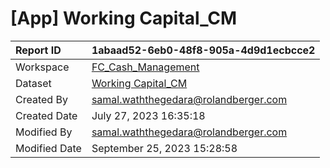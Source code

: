 



# [App] Working Capital_CM

|Report ID|1abaad52-6eb0-48f8-905a-4d9d1ecbcce2|
| :--- | :--- |
|Workspace|[FC_Cash_Management](../Workspaces/FC_Cash_Management.md)|
|Dataset|[Working Capital_CM](../Datasets/Working-Capital_CM.md)|
|Created By|samal.waththegedara@rolandberger.com|
|Created Date|July 27, 2023 16:35:18|
|Modified By|samal.waththegedara@rolandberger.com|
|Modified Date|September 25, 2023 15:28:58|
